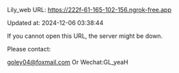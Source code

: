 Lily_web URL: https://222f-61-165-102-156.ngrok-free.app

Updated at: 2024-12-06 03:38:44

If you cannot open this URL, the server might be down.

Please contact: 

goley04@foxmail.com Or Wechat:GL_yeaH